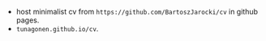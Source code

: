 - host minimalist cv from `https://github.com/BartoszJarocki/cv` in github pages.
- `tunagonen.github.io/cv`.